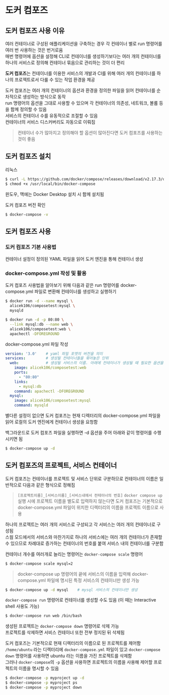 # 도커 컴포즈  
## 도커 컴포즈 사용 이유  
여러 컨테이너로 구성된 애플리케이션을 구축하는 경우 각 컨테이너 별로 run 명령어를 여러 번 사용하는 것은 번거로움  
매번 명령어에 옵션을 설정해 CLI로 컨테이너를 생성하기보다는 여러 개의 컨테이너를 하나의 서비스로 정의해 컨테이너 묶음으로 관리하는 것이 더 편리  


**도커 컴포즈**는 컨테이너를 이용한 서비스의 개발과 CI를 위해 여러 개의 컨테이너를 하나의 프로젝트로서 다룰 수 있는 작업 환경을 제공  

도커 컴포즈는 여러 개의 컨테이너의 옵션과 환경을 정의한 파일을 읽어 컨테이너를 순차적으로 생성하는 방식으로 동작  
run 명령어의 옵션을 그대로 사용할 수 있으며 각 컨테이너의 의존성, 네트워크, 볼륨 등을 함께 정의할 수 있음  
서비스의 컨테이너 수를 유동적으로 조절할 수 있음  
컨테이너의 서비스 디스커버리도 자동으로 이뤄짐  

> 컨테이너 수가 많아지고 정의해야 할 옵션이 많아진다면 도커 컴포즈를 사용하는 것이 좋음  

## 도커 컴포즈 설치  
리눅스
```sh
$ curl -L https://github.com/docker/compose/releases/download/v2.17.3/docker-compose-`uname -s`-`uname -m` > /usr/local/bin/docker-compose
$ chmod +x /usr/local/bin/docker-compose
```
 윈도우, 맥에는 Docker Desktop 설치 시 함께 설치됨  

 도커 컴포즈 버전 확인  
 ```sh
$ docker-compose -v
 ```

## 도커 컴포즈 사용  
### 도커 컴포즈 기본 사용법  
컨테이너 설정이 정의된 YAML 파일을 읽어 도커 엔진을 통해 컨테이너 생성  

### docker-compose.yml 작성 및 활용  
도커 컴포즈 사용법을 알아보기 위해 다음과 같은 run 명령어를 docker-compose.yml 파일로 변환해 컨테이너를 생성하고 실행하기  
```sh
$ docker run -d --name mysql \
  alicek106/composetest:mysql \
  mysqld

$ docker run -d -p 80:80 \
  --link mysql:db --name web \
  alicek106/composetest:web \
  apachectl -DFOREGROUND
```

docker-compose.yml 파일 작성  
```yaml
version: '3.0'    # yaml 파밀 포맷의 버전을 의미
services:         # 생성될 컨테이너들을 묶어놓은 단위
  web:            # 생성될 서비스의 이름. 아래에 컨테이너가 생성될 때 필요한 옵션을 지정할 수 있음
    image: alicek106/composetest:web
    ports:
      - "80:80"
    links:
      - mysql:db
    command: apachectl -DFOREGROUND
  mysql:
    image: alicek106/composetest:mysql
    command: mysqld
```

별다른 설정이 없으면 도커 컴포즈는 현재 디렉터리의 docker-compose.yml 파일을 읽어 로컬의 도커 엔진에게 컨테이너 생성을 요청함  

백그라운드로 도커 컴포즈 파일을 실행하면 -d 옵션을 주어 아래와 같이 명령어를 수행시키면 됨  
```sh
$ docker-compose up -d
```

## 도커 컴포즈의 프로젝트, 서비스 컨테이너
도커 컴포즈는 컨테이너를 프로젝트 및 서비스 단위로 구분하므로 컨테이너의 이름은 일반적으로 다음과 같은 형식으로 정해짐  
> `[프로젝트이름]_[서비스이름]_[서비스내에서 컨테이너의 번호]`
`docker compose up` 실행 시에 프로젝트 이름을 별도로 입력하지 않는다면 도커 컴포즈는 기본적으로 docker-compose.yml 파일이 위치한 디렉터리의 이름을 프로젝트 이름으로 사용  

하나의 프로젝트는 여러 개의 서비스로 구성되고 각 서비스는 여러 개의 컨테이너로 구성됨  
스웜 모드에서의 서비스와 마찬가지로 하나의 서비스에는 여러 개의 컨테이너가 존재할 수 있으므로 차례대로 증가하는 컨테이너의 번호를 붙여 서비스 내의 컨테이너를 구분함  

컨테이너 개수를 여러개로 늘리는 명령어는 `docker-compose scale` 명령어  
```sh
$ docker-compose scale mysql=2
```

> docker-compose up 명령어의 끝에 서비스의 이름을 입력해 docker-compose.yml 파일에 명시된 특정 서비스의 컨테이너만 생성 가능
```sh
$ docker-compose up -d mysql    # mysql 서비스의 컨테이너만 생성
```

`docker-compose run` 명령어로 컨테이너를 생성할 수도 있음 (이 때는 Interactive shell 사용도 가능)   
```sh
$ docker-compose run web /bin/bash
```

생성된 프로젝트는 `docker-compose down` 명령어로 삭제 가능  
프로젝트를 삭제하면 서비스 컨테이너 또한 전부 정지된 뒤 삭제됨  

도커 컴포즈는 기본적으로 현재 디렉터리의 이름으로 된 프로젝트를 제어함  
`/home/ubuntu` 라는 디렉터리에 `docker-compose.yml` 파일이 있고 `docker-compose down` 명령어를 사용하면 ubuntu 라는 이름을 가진 프로젝트를 삭제함  
그러나 `docker-compose`의 `-p` 옵션을 사용하면 프로젝트의 이름을 사용해 제어할 프로젝트의 이름을 명시할 수 있음  
```sh
$ docker-compose -p myproject up -d
$ docker-compose -p myproject ps
$ docker-compose -p myproject down
```
